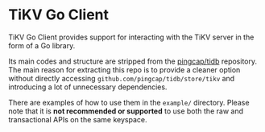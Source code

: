 # TiKV Go Client

TiKV Go Client provides support for interacting with the TiKV server in the form of a Go library.

Its main codes and structure are stripped from the [pingcap/tidb](https://github.com/pingcap/tidb) repository. The main reason for extracting this repo is to provide a cleaner option without directly accessing `github.com/pingcap/tidb/store/tikv` and introducing a lot of unnecessary dependencies.

There are examples of how to use them in the `example/` directory. Please note that it is **not recommended or supported** to use both the raw and transactional APIs on the same keyspace.
